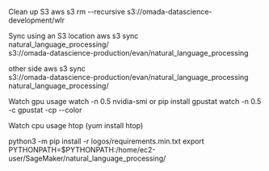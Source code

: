 Clean up S3
aws s3 rm --recursive s3://omada-datascience-development/wlr

Sync using an S3 location
aws s3 sync \
    natural_language_processing/ \
    s3://omada-datascience-production/evan/natural_language_processing

other side
aws s3 sync \
    s3://omada-datascience-production/evan/natural_language_processing \
    natural_language_processing/



Watch gpu usage
watch -n 0.5 nvidia-smi
or
pip install gpustat
watch -n 0.5 -c gpustat -cp --color

Watch cpu usage
htop
(yum install htop)


python3 -m pip install -r logos/requirements.min.txt
export PYTHONPATH=$PYTHONPATH:/home/ec2-user/SageMaker/natural_language_processing/
